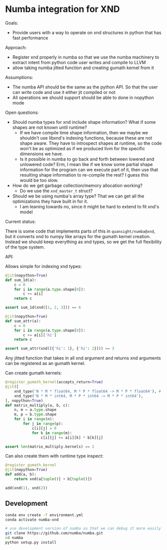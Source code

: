 # Numba integration for XND

Goals:

* Provide users with a way to operate on xnd structures in python that has fast performance

Approach:

* Register xnd properly in numba so that we use the numba machinery to extract intent from python code user writes and compile to LLVM
* allow taking numba jitted function and creating gumath kernel from it

Assumptions:

* The numba API should be the same as the python API. So that the user can write code and use
  it either jit compiled or not
* All operations we should support should be able to done in nopython mode

Open questions:

* Should numba types for xnd include shape information? What if some shapes are not known until runtime?
  * If we have compile time shape information, then we maybe we shouldn't use libxnd's indexing functions, because these are not shape aware.
    They have to introspect shapes at runtime, so the code won't be as optimized as if we produced llvm for the specific dimensions we have.
  * Is it possible in numba to go back and forth between lowered and unlowered code? Erm, I mean like if we know some partial shape information for the program
    can we execute part of it, then use that resulting shape information to re-compile the rest? I guess this would be too slow.
* How do we get garbage collection/memory allocation working?
  * Do we use the `xnd_master_t` struct?
* Should we be using numba's array type? That we can get all the optimizations they have built in for it.
  * I am leaning towards no, since it might be hard to extend to fit xnd's model

Current status:

There is some code that implements parts of this in `quansight/numba@xnd`, but it converts xnd to numpy like arrays
for the gumath kernel creation. Instead we should keep everything as xnd types, so we get the full flexibility of the type system.

API:

Allows simple for indexing xnd types:

```python
@jit(nopython=True)
def sum_1d(a):
    c = 0
    for i in range(a.type.shape[0]):
        c += a[i]
    return c

assert sum_1d(xnd([1, 2, 3])) == 6

@jit(nopython=True)
def sum_attr(a):
    c = 0
    for i in range(a.type.shape[0]):
        c += a[i]['hi']
    return c

assert sum_attr(xnd([{'hi': 1}, {'hi': 2}])) == 3
```

Any jitted function that takes in all xnd argument and returns xnd arguments
can be registered as an gumath kernel.

Can create gumath kernels:

```python
@register_gumath_kernel(accepts_return=True)
@jit([
    xnd_type('N * M * float64, M * P * float64 -> M * P * float64'), # this converts ndtype signature to numba type signuture
    xnd_type('N * M * int64, M * P * int64 -> M * P * int64'),
], nopython=True)
def matrix_multiply(a, b, c):
    n, m = a.type.shape
    m, p = b.type.shape
    for i in range(n):
        for j in range(p):
            c[i][j] = 0
            for k in range(m):
                c[i][j] += a[i][k] * b[k][j]

assert len(matrix_multiply.kernels) == 2
```

Can also create them with runtime type inspect:

```python
@register_gumath_kernel
@jit(nopython=True)
def add(a, b):
    return xnd(a[tuple()] + b[tuple()])

add(xnd(1), xnd(2))
```

## Development

```bash
conda env create -f environment.yml
conda activate numba-xnd

# use development version of numba so that we can debug it more easily
git clone https://github.com/numba/numba.git
cd numba
python setup.py install
```
